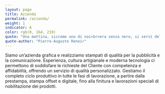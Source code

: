 ```yaml
---
layout: page
title: Azienda
permalink: /azienda/
weight: 1
indicator: A
color: rgb(0, 164, 219)
quote: "Una mattina, siccome uno di noi<br>era senza nero, si servì del blu:<br>era nato l’impressionismo."
quote-author: "Pierre-Auguste Renoir"
---
```


Siamo un’azienda grafica e realizziamo stampati di qualità per la pubblicità e la comunicazione. Esperienza, cultura artigianale e moderna tecnologia ci permettono di soddisfare le richieste del Cliente con competenza e affidabilità, offrendo un servizio di qualità personalizzato. Gestiamo il completo ciclo produttivo in tutte le fasi di lavorazione, a partire dalla prestampa, stampa offset e digitale, fino alla finitura e lavorazioni speciali di nobilitazione dei prodotti.
